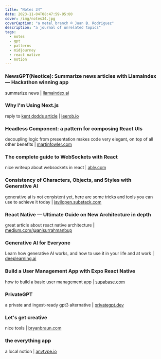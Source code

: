 ```yaml
---
title: "Notes 34"
date: 2023-11-04T08:47:59-05:00
cover: /img/notes34.jpg
coverCaption: "a metel branch © Juan B. Rodriguez"
description: "a journal of unrelated topics"
tags:
  - notes
  - gpt
  - patterns
  - midjourney
  - react native
  - notion
---
```


### NewsGPT(Neotice): Summarize news articles with LlamaIndex — Hackathon winning app

summarize news |  [llamaindex.ai](https://blog.llamaindex.ai/newsgpt-neotice-summarize-news-articles-with-llamaindex-hackathon-winning-app-9d7c8bcf9f11)

### Why I'm Using Next.js

reply to [kent dodds article](https://www.epicweb.dev/why-i-wont-use-nextjs) |  [leerob.io](https://leerob.io/blog/using-nextjs)


### Headless Component: a pattern for composing React UIs

decoupling logic from presentation makes code very elegant, on top of all other benefits |   [martinfowler.com](https://martinfowler.com/articles/headless-component.html)

### The complete guide to WebSockets with React

nice writeup about websockets in react | [ably.com](https://ably.com/blog/websockets-react-tutorial)

### Consistency of Characters, Objects, and Styles with Generative AI

generative ai is not consistent yet, here are some tricks and tools you can use to achieve it today | [javilopen.substack.com](https://javilopen.substack.com/p/consistency-of-characters-objects)

### React Native — Ultimate Guide on New Architecture in depth

great article about react native architecture |  [medium.com/@anisurrahmanbup](https://medium.com/@anisurrahmanbup/react-native-new-architecture-in-depth-hermes-jsi-fabric-fabric-renderer-yoga-turbo-module-1284a192a82b)

### Generative AI for Everyone

Learn how generative AI works, and how to use it in your life and at work |
[deeplearning.ai](https://www.deeplearning.ai/courses/generative-ai-for-everyone/)

### Build a User Management App with Expo React Native

how to build a basic user management app | [supabase.com](https://supabase.com/docs/guides/getting-started/tutorials/with-expo-react-native)

### PrivateGPT

a private and ingest-ready gpt3 alternative | [privategpt.dev](https://docs.privategpt.dev)

### Let's get creative

nice tools | [bryanbraun.com](https://www.bryanbraun.com/lets-get-creative/)

### the everything app

a local notion | [anytype.io](https://anytype.io)